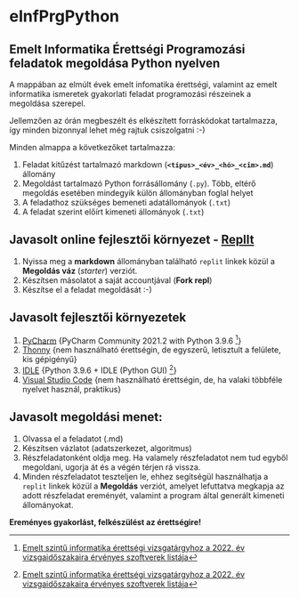 # eInfPrgPython
## Emelt Informatika Érettségi Programozási feladatok megoldása Python nyelven

A mappában az elmúlt évek emelt infomatika érettségi, valamint az emelt informatika ismeretek gyakorlati feladat programozási részeinek a megoldása szerepel.

Jellemzően az órán megbeszélt és elkészített forráskódokat tartalmazza, így minden bizonnyal lehet még rajtuk csiszolgatni :-)

Minden almappa a következőket tartalmazza:
1. Feladat kitűzést tartalmazó markdown (**`<típus>_<év>_<hó>_<cim>.md`**) állomány
2. Megoldást tartalmazó Python forrásállomány (`.py`). Több, eltérő megoldás esetében mindegyik külön állományban foglal helyet
3. A feladathoz szükséges bemeneti adatállományok (`.txt`) 
4. A feladat szerint előírt kimeneti állományok (`.txt`)

## Javasolt online fejlesztői környezet - [ReplIt](https://replit.com/)
1. Nyissa meg a **markdown** állományban található `replit` linkek közül a **Megoldás váz** (_starter_) verziót.
2. Készítsen másolatot a saját accountjával (**Fork repl**) 
3. Készítse el a feladat megoldását :-)

## Javasolt fejlesztői környezetek 
1. [PyCharm](https://www.jetbrains.com/pycharm/) {PyCharm Community 2021.2 with Python 3.9.6 [^1]}
2. [Thonny](https://thonny.org/) {nem használható érettségin, de egyszerű, letisztult a felülete, kis gépigényű}
3. [IDLE](https://docs.python.org/3/library/idle.html) {Python 3.9.6 + IDLE (Python GUI) [^1]}
4. [Visual Studio Code](https://code.visualstudio.com/) {nem használható érettségin, de, ha valaki többféle nyelvet használ, praktikus}

## Javasolt megoldási menet:
1. Olvassa el a feladatot (.md)
2. Készítsen vázlatot (adatszerkezet, algoritmus)
3. Részfeladatonként oldja meg. Ha valamely részfeladatot nem tud egyből megoldani, ugorja át és a végén térjen rá vissza.
4. Minden részfeladatot teszteljen le, ehhez segítségül használhatja a `replit` linkek közül a **Megoldás** verziót, amelyet lefuttatva megkapja az adott részfeladat ereményét, valamint a program által generált kimeneti állományokat.

**Ereményes gyakorlást, felkészülést az érettségire!**
[^1]: [Emelt szintű informatika érettségi vizsgatárgyhoz a 2022. év vizsgaidőszakaira érvényes szoftverek listája](https://www.oktatas.hu/bin/content/dload/erettsegi/nyilvanos_anyagok_2022tavasz/info_emelt_szoftverlista_2022maj.pdf)
